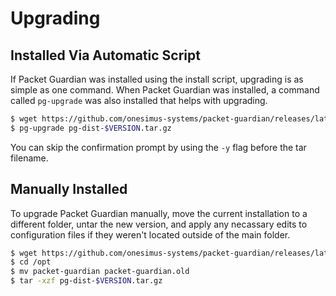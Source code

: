 # Upgrading

## Installed Via Automatic Script

If Packet Guardian was installed using the install script, upgrading is as simple as one command. When Packet Guardian was installed, a command called `pg-upgrade` was also installed that helps with upgrading.

```Bash
$ wget https://github.com/onesimus-systems/packet-guardian/releases/latest/pg-dist-$VERSION.tar.gz
$ pg-upgrade pg-dist-$VERSION.tar.gz
```

You can skip the confirmation prompt by using the `-y` flag before the tar filename.

## Manually Installed

To upgrade Packet Guardian manually, move the current installation to a different folder, untar the new version, and apply any necassary edits to configuration files if they weren't located outside of the main folder.

```Bash
$ wget https://github.com/onesimus-systems/packet-guardian/releases/latest/pg-dist-$VERSION.tar.gz
$ cd /opt
$ mv packet-guardian packet-guardian.old
$ tar -xzf pg-dist-$VERSION.tar.gz
```
